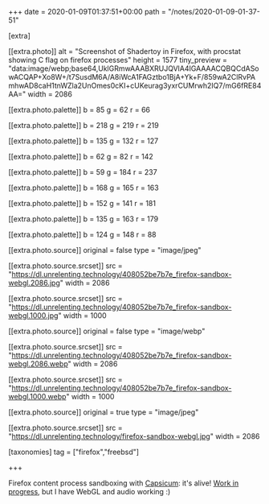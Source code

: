 +++
date = 2020-01-09T01:37:51+00:00
path = "/notes/2020-01-09-01-37-51"

[extra]

[[extra.photo]]
alt = "Screenshot of Shadertoy in Firefox, with procstat showing C flag on firefox processes"
height = 1577
tiny_preview = "data:image/webp;base64,UklGRmwAAABXRUJQVlA4IGAAAACQBQCdASowACQAP+Xo8W+/t7SusdM6A/A8iWcA1FAGztbo1BjA+Yk+F/859wA2ClRvPAmhwAD8caH1tnWZla2UnOmes0cKI+cUKeurag3yxrCUMrwh2IQ7/mG6fRE84AA="
width = 2086

[[extra.photo.palette]]
b = 85
g = 62
r = 66

[[extra.photo.palette]]
b = 218
g = 219
r = 219

[[extra.photo.palette]]
b = 135
g = 132
r = 127

[[extra.photo.palette]]
b = 62
g = 82
r = 142

[[extra.photo.palette]]
b = 59
g = 184
r = 237

[[extra.photo.palette]]
b = 168
g = 165
r = 163

[[extra.photo.palette]]
b = 152
g = 141
r = 181

[[extra.photo.palette]]
b = 135
g = 163
r = 179

[[extra.photo.palette]]
b = 124
g = 148
r = 88

[[extra.photo.source]]
original = false
type = "image/jpeg"

[[extra.photo.source.srcset]]
src = "https://dl.unrelenting.technology/408052be7b7e_firefox-sandbox-webgl.2086.jpg"
width = 2086

[[extra.photo.source.srcset]]
src = "https://dl.unrelenting.technology/408052be7b7e_firefox-sandbox-webgl.1000.jpg"
width = 1000

[[extra.photo.source]]
original = false
type = "image/webp"

[[extra.photo.source.srcset]]
src = "https://dl.unrelenting.technology/408052be7b7e_firefox-sandbox-webgl.2086.webp"
width = 2086

[[extra.photo.source.srcset]]
src = "https://dl.unrelenting.technology/408052be7b7e_firefox-sandbox-webgl.1000.webp"
width = 1000

[[extra.photo.source]]
original = true
type = "image/jpeg"

[[extra.photo.source.srcset]]
src = "https://dl.unrelenting.technology/firefox-sandbox-webgl.jpg"
width = 2086

[taxonomies]
tag = ["firefox","freebsd"]

+++

Firefox content process sandboxing with [Capsicum](https://www.freebsd.org/cgi/man.cgi?capsicum(4)): it's alive!
[Work in progress](https://bugzilla.mozilla.org/show_bug.cgi?id=1607980),
but I have WebGL and audio working :)